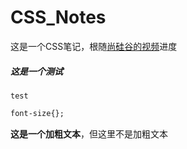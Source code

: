 # CSS_Notes
这是一个CSS笔记，根随[尚硅谷的视频](https://www.bilibili.com/video/BV1p84y1P7Z5/?p=117&share_source=copy_web&vd_source=6e4cdf559dce8bb06927f22ccb0e5f06)进度

##### 这是一个测试
`test`

```css
font-size{};
```

**这是一个加粗文本**，但这里不是加粗文本